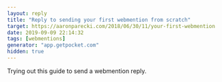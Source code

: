 ```yaml
---
layout: reply
title: "Reply to sending your first webmention from scratch"
target: https://aaronparecki.com/2018/06/30/11/your-first-webmention
date: 2019-09-09 22:14:32
tags: [webmentions]
generator: "app.getpocket.com"
hidden: true
---
```


Trying out this guide to send a webmention reply.
